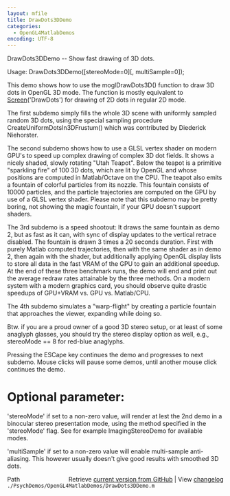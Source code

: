 ```yaml
---
layout: mfile
title: DrawDots3DDemo
categories:
  - OpenGL4MatlabDemos
encoding: UTF-8
---
```


DrawDots3DDemo -- Show fast drawing of 3D dots.

Usage: DrawDots3DDemo([stereoMode=0][, multiSample=0]);

This demo shows how to use the moglDrawDots3D() function to draw 3D dots
in OpenGL 3D mode. The function is mostly equivalent to
[Screen](/docs/Screen)('DrawDots') for drawing of 2D dots in regular 2D mode.

The first subdemo simply fills the whole 3D scene with uniformly sampled
random 3D dots, using the special sampling procedure
CreateUniformDotsIn3DFrustum() which was contributed by Diederick
Niehorster.

The second subdemo shows how to use a GLSL vertex shader on modern GPU's
to speed up complex drawing of complex 3D dot fields. It shows a nicely
shaded, slowly rotating "Utah Teapot". Below the teapot is a primitive
"sparkling fire" of 100 3D dots, which are lit by OpenGL and whose
positions are computed in Matlab/Octave on the CPU. The teapot also emits
a fountain of colorful particles from its nozzle. This fountain consists
of 10000 particles, and the particle trajectories are computed on the GPU
by use of a GLSL vertex shader. Please note that this subdemo may be
pretty boring, not showing the magic fountain, if your GPU doesn't
support shaders.

The 3rd subdemo is a speed shootout: It draws the same fountain as demo
2, but as fast as it can, with sync of display updates to the vertical
retrace disabled. The fountain is drawn 3 times a 20 seconds duration.
First with purely Matlab computed trajectories, then with the same shader
as in demo 2, then again with the shader, but additionally applying
OpenGL display lists to store all data in the fast VRAM of the GPU to
gain an additional speedup. At the end of these three benchmark runs, the
demo will end and print out the average redraw rates attainable by the
three methods. On a modern system with a modern graphics card, you should
observe quite drastic speedups of GPU+VRAM vs. GPU vs. Matlab/CPU.

The 4th subdemo simulates a "warp-flight" by creating a particle fountain
that approaches the viewer, expanding while doing so.


Btw. if you are a proud owner of a good 3D stereo setup, or at least of
some anaglyph glasses, you should try the stereo display option as well,
e.g., stereoMode == 8 for red-blue anaglyphs.

Pressing the ESCape key continues the demo and progresses to next
subdemo. Mouse clicks will pause some demos, until another mouse click
continues the demo.

# Optional parameter:

'stereoMode' if set to a non-zero value, will render at lest the 2nd demo
in a binocular stereo presentation mode, using the method specified in
the 'stereoMode' flag. See for example ImagingStereoDemo for available
modes.

'multiSample' if set to a non-zero value will enable multi-sample
anti-aliasing. This however usually doesn't give good results with
smoothed 3D dots.



<div class="code_header" style="text-align:right;">
  <span style="float:left;">Path&nbsp;&nbsp;</span> <span class="counter">Retrieve <a href=
  "https://raw.github.com/Psychtoolbox-3/Psychtoolbox-3/beta/./PsychDemos/OpenGL4MatlabDemos/DrawDots3DDemo.m">current version from GitHub</a> | View <a href=
  "https://github.com/Psychtoolbox-3/Psychtoolbox-3/commits/beta/./PsychDemos/OpenGL4MatlabDemos/DrawDots3DDemo.m">changelog</a></span>
</div>
<div class="code">
  <code>./PsychDemos/OpenGL4MatlabDemos/DrawDots3DDemo.m</code>
</div>
